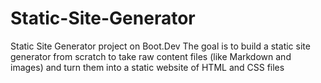 # Static-Site-Generator
Static Site Generator project on Boot.Dev
The goal is to build a static site generator from scratch to take raw content files (like Markdown and images) and turn them into a static website of HTML and CSS files